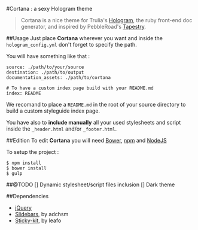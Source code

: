 #Cortana : a sexy Hologram theme

>Cortana is a nice theme for Trulia's [Hologram](https://github.com/trulia/hologram), the ruby front-end doc generator, and inspired by PebbleRoad's [Tapestry](https://github.com/PebbleRoad/tapestry).

##Usage
Just place **Cortana** wherever you want and inside the `hologram_config.yml` don't forget to specify the path.

You will have something like that :

```
source: ./path/to/your/source
destination: ./path/to/output
documentation_assets: ./path/to/cortana

# To have a custom index page build with your README.md
index: README
```

We recomand to place a `README.md` in the root of your source directory to build a custom styleguide index page.

You have also to **include manually** all your used stylesheets and script inside the `_header.html` and/or `_footer.html`.

##Edition
To edit **Cortana** you will need [Bower](bower.io),  [npm](https://www.npmjs.org) and [NodeJS](http://nodejs.org/)

To setup the project :

```
$ npm install
$ bower install
$ gulp
```

##@TODO
[] Dynamic stylesheet/script files inclusion
[] Dark theme

##Dependencies
* [jQuery](https://github.com/jquery/jquery)
* [Slidebars](https://github.com/adchsm/Slidebars), by adchsm
* [Sticky-kit](https://github.com/leafo/sticky-kit), by leafo

